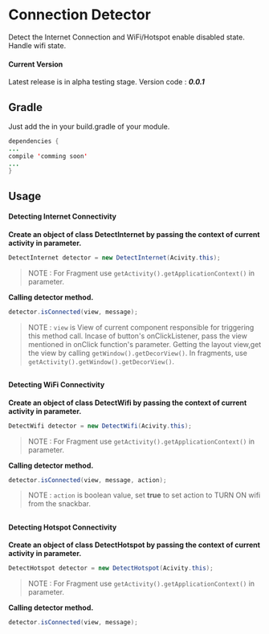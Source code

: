 # Connection Detector

Detect the Internet Connection and WiFi/Hotspot enable disabled state. Handle wifi state.

#### Current Version
Latest release is in alpha testing stage. Version code : _**0.0.1**_

## Gradle
Just add the <dependency link comming soon> in your build.gradle of your module.
```java
dependencies {
...
compile 'comming soon'
...
}
```
## Usage
 
#### Detecting Internet Connectivity

**Create an object of class DetectInternet by passing the context of current activity in parameter.**

```java
DetectInternet detector = new DetectInternet(Acivity.this);
```

> NOTE : For Fragment use ```getActivity().getApplicationContext()``` in parameter.


**Calling detector method.**

```java
detector.isConnected(view, message);
```

> NOTE : ```view``` is View of current component responsible for triggering this method call. Incase of button's onClickListener, pass the view mentioned in onClick function's parameter. Getting the layout view,get the view by calling ```getWindow().getDecorView()```. In fragments, use ```getActivity().getWindow().getDecorView()```.
##
##
#### Detecting WiFi Connectivity

**Create an object of class DetectWifi by passing the context of current activity in parameter.**

```java
DetectWifi detector = new DetectWifi(Acivity.this);
```

> NOTE : For Fragment use ```getActivity().getApplicationContext()``` in parameter.


**Calling detector method.**

```java
detector.isConnected(view, message, action);
```

> NOTE : ```action``` is boolean value, set **true** to set action to TURN ON wifi from the snackbar.
##
##
#### Detecting Hotspot Connectivity

**Create an object of class DetectHotspot by passing the context of current activity in parameter.**

```java
DetectHotspot detector = new DetectHotspot(Acivity.this);
```

> NOTE : For Fragment use ```getActivity().getApplicationContext()``` in parameter.


**Calling detector method.**

```java
detector.isConnected(view, message);
```


